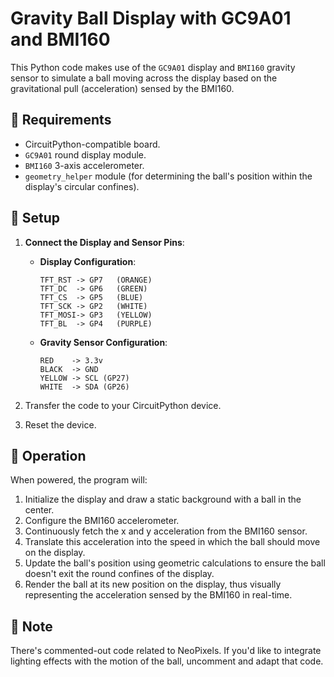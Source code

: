 # Gravity Ball Display with GC9A01 and BMI160

This Python code makes use of the `GC9A01` display and `BMI160` gravity sensor to simulate a ball moving across the display based on the gravitational pull (acceleration) sensed by the BMI160.

## 📌 Requirements

- CircuitPython-compatible board.
- `GC9A01` round display module.
- `BMI160` 3-axis accelerometer.
- `geometry_helper` module (for determining the ball's position within the display's circular confines).

## 🔌 Setup

1. **Connect the Display and Sensor Pins**:
    - **Display Configuration**:
      ```
      TFT_RST -> GP7   (ORANGE)
      TFT_DC  -> GP6   (GREEN)
      TFT_CS  -> GP5   (BLUE)
      TFT_SCK -> GP2   (WHITE)
      TFT_MOSI-> GP3   (YELLOW)
      TFT_BL  -> GP4   (PURPLE)
      ```
    - **Gravity Sensor Configuration**:
      ```
      RED    -> 3.3v
      BLACK  -> GND
      YELLOW -> SCL (GP27)
      WHITE  -> SDA (GP26)
      ```

2. Transfer the code to your CircuitPython device.

3. Reset the device.

## 🔄 Operation

When powered, the program will:

1. Initialize the display and draw a static background with a ball in the center.
2. Configure the BMI160 accelerometer.
3. Continuously fetch the x and y acceleration from the BMI160 sensor.
4. Translate this acceleration into the speed in which the ball should move on the display.
5. Update the ball's position using geometric calculations to ensure the ball doesn't exit the round confines of the display.
6. Render the ball at its new position on the display, thus visually representing the acceleration sensed by the BMI160 in real-time.

## 📝 Note

There's commented-out code related to NeoPixels. If you'd like to integrate lighting effects with the motion of the ball, uncomment and adapt that code.